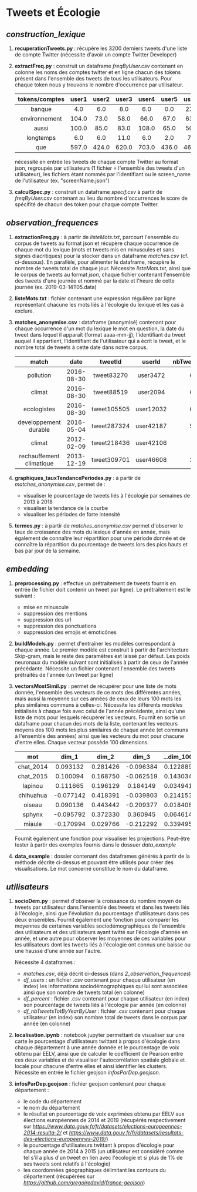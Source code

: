 Tweets et Écologie
=


*construction_lexique*
-

1. **recuperationTweets.py** : récupère les 3200 derniers tweets d'une liste de compte Twitter (nécessite d'avoir un compte Twitter Developer)

2. **extractFreq.py** : construit un dataframe *freqByUser.csv* contenant en colonne les noms des comptes twitter et en ligne chacun des tokens présent dans l'ensemble des tweets de tous les utilisateurs. Pour chaque token nous y trouvons le nombre d'occurrence par utilisateur.  


	| tokens/comptes|user1|user2|user3|user4|user5|user6|user7|user8|
	| :-: | :-: | :-: | :-: | :-: | :-: | :-: | :-: | :-: |
	| banque|4.0|6.0|8.0|6.0|0.0|23.0|8.0|9.0|
	| environnement|104.0|73.0|58.0|66.0|67.0|63.0|50.0|123.0|
	| aussi|100.0|85.0|83.0|108.0|65.0|50.0|75.0|138.0|
	| longtemps|6.0|6.0|11.0|6.0|2.0|7.0|2.0|1.0|
	| que|597.0|424.0|620.0|703.0|436.0|466.0|517.0|643.0|


	nécessite en entrée les tweets de chaque compte Twitter au format json, regroupés par utilisateurs (1 fichier = l'ensemble des tweets d'un utilisateur), les fichiers étant nommés par l'identifiant ou le screen_name de l'utilisateur (ex. "screenName.json")

3. **calculSpec.py** : construit un dataframe *specif.csv* à partir de *freqByUser.csv* contenant au lieu du nombre d'occurrences le score de spécifité de chacun des token pour chaque compte Twitter. 


*observation_frequences*
-

1. **extractionFreq.py** : à partir de *listeMots.txt*, parcourt l'ensemble du corpus de tweets au format json et récupère chaque occurrence de chaque mot du lexique (mots et tweets mis en minuscules et sans signes diacritiques) pour la stocker dans un dataframe *matches.csv* (cf. ci-dessous). En parallèle, pour alimenter le dataframe, récupère le nombre de tweets total de chaque jour.
	Nécessite *listeMots.txt*, ainsi que le corpus de tweets au format *json*, chaque fichier contenant l'ensemble des tweets d'une journée et nommé par la date et l'heure de cette journée (ex. 2019-03-14T05.data) 

2. **listeMots.txt** : fichier contenant une expression régulière par ligne représentant chacune les mots liés à l'écologie du lexique et les cas à exclure.

3. **matches_anonymise.csv** : dataframe (anonymisé) contenant pour chaque occurrence d'un mot du lexique le mot en question, la date du tweet dans lequel il apparaît (format aaaa-mm-jj), l'identifiant du tweet auquel il appartient, l'identifiant de l'utilisateur qui a écrit le tweet, et le nombre total de tweets à cette date dans notre corpus.

	| match|date|tweetId|userId|nbTweetsTot_Date|
	| :-: | :-: | :-: | :-: | :-: |
	| pollution|2016-08-30|tweet83270|user3472|61372|
	| climat|2016-08-30|tweet88519|user2094|61372|
	| ecologistes|2016-08-30|tweet105505|user12032|61372|
	| developpement durable|2016-05-04|tweet287324|user42187|52272|
	| climat|2012-02-09|tweet218436|user42106|3499|
	| rechauffement climatique|2013-12-19|tweet309701|user46608|32397|

4. **graphiques_tauxTendancePeriodes.py** : à partir de *matches_anonymise.csv*, permet de : 
	- visualiser le pourcentage de tweets liés à l'écologie par semaines de 2013 à 2018
	- visualiser la tendance de la courbe 
	- visualiser les périodes de forte intensité


5. **termes.py** : à partir de *matches_anonymise.csv* permet d'observer le taux de croissance des mots du lexique d'année en année, mais également de connaître leur répartition pour une période donnée et de connaître la répartition du pourcentage de tweets lors des pics hauts et bas par jour de la semaine. 


*embedding*
-

1. **preprocessing.py** : effectue un prétraitement de tweets fournis en entrée (le fichier doit contenir un tweet par ligne). Le prétraitement est le suivant :
	- mise en minuscule
	- suppression des mentions
	- suppression des url
	- suppression des ponctuations
	- suppression des emojis et émoticônes

2. **buildModels.py** : permet d'entraîner les modèles correspondant à chaque année. Le premier modèle est construit à partir de l'architecture Skip-gram, mais le reste des paramètres est laissé par défaut. Les poids neuronaux du modèle suivant sont initialisés à partir de ceux de l'année précédante. 
	Nécessite un fichier contenant l'ensemble des tweets prétraités de l'année (un tweet par ligne)

3. **vectorsMostSimil.py** : permet de récupérer pour une liste de mots donnée, l'ensemble des vecteurs de ce mots des différentes années, mais aussi la moyenne sur ces années de ceux de leurs 100 mots les plus similaires communs à celles-ci. 
	Nécessite les différents modèles initialisés à chaque fois avec celui de l'année précédente, ainsi qu'une liste de mots pour lesquels récupérer les vecteurs.
	Fournit en sortie un dataframe pour chacun des mots de la liste, contenant les vecteurs moyens des 100 mots les plus similaires de chaque année (et communs à l'ensemble des années) ainsi que les vecteurs du mot pour chacune d'entre elles. Chaque vecteur possède 100 dimensions.

	| mot|dim_1|dim_2|dim_3|...dim_100|
	| :-: | :-: | :-: | :-: | :-: |
	| chat_2014|0.093132|0.281426|-0.096384|0.122889|
	| chat_2015|0.100094|0.168750|-0.062519|0.143034|
	| lapinou|0.111665|0.196129|0.184149|0.034941|
	| chihuahua|-0.077142|0.418391|-0.039803|0.214153|
	| oiseau|0.090136|0.443442|-0.209377|0.018408|
	| sphynx|-0.095792|0.372330|0.360945|0.064614|
	| miaule|-0.170994|0.029766|-0.212292|0.339495|

	Fournit également une fonction pour visualiser les projections. Peut-être tester à partir des exemples fournis dans le dossuer *data_example*

4. **data_example** : dossier contenant des dataframes générés à partir de la méthode décrite ci-dessus et pouvant être utilisés pour créer des visualisations. Le mot concerné constitue le nom du dataframe. 


*utilisateurs*
-

1. **socioDem.py** : permet d'obsever la croissance du nombre moyen de tweets par utilisateur dans l'ensemble des tweets et dans les tweets liés à l'écologie, ainsi que l'évolution du pourcentage d'utilisateurs dans ces deux ensembles. Fournit également une fonction pour comparer les moyennes de certaines variables sociodémographiques de l'ensemble des utilisateurs et des utilisateurs ayant twitté sur l'écologie d'année en année, et une autre pour observer les moyennes de ces variables pour les utilisateurs dont les tweets liés à l'écologie ont connus une baisse ou une hausse d'une année sur l'autre. 

	Nécessite 4 dataframes :

	- *matches.csv*, déjà décrit ci-dessus (dans *2_observation_frequences*)
	- *df_users* : un fichier *.csv* contenant pour chaque utilisateur (en index) les informations sociodémographiques qui lui sont associées ainsi que son nombre de tweets total (en colonne)
	- *df_percent* : fichier *.csv* contenant pour chaque utilisateur (en index) son pourcentage de tweets liés à l'écologie par année (en colonne)
	- *df_nbTweetsTotByYearByUser* : fichier *.csv* contenant pour chaque utilisateur (en index) son nombre total de tweets dans le corpus par année (en colonne)

2. **localisation.ipynb** : notebook jupyter permettant de visualiser sur une carte le pourcentage d'utilisateurs twittant à propos d'écologie dans chaque département à une année donnée et le pourcentage de voix obtenu par EELV, ainsi que de calculer le coefficient de Pearson entre ces deux variables et de visualiser l'autocorrélation spatiale globale et locale pour chacune d'entre elles et ainsi identifier les clusters.
Nécessite en entrée le fichier geojson *infosParDep.geojson*. 

3. **infosParDep.geojson** : fichier geojson contenant pour chaque département : 
	- le code du département 
	- le nom du département
	- le résultat en pourcentage de voix exprimées obtenu par EELV aux élections européennes de 2014 et 2019 (récupérés respectivement sur *https://www.data.gouv.fr/fr/datasets/elections-europeennes-2014-resulta-2/* et *https://www.data.gouv.fr/fr/datasets/resultats-des-elections-europeennes-2019/*)
	- le pourcentage d'utilisateurs twittant à propos d'écologie pour chaque année de 2014 à 2015 (un utilisateur est considéré comme tel s'il a plus d'un tweet en lien avec l'écologie et si plus de 1% de ses tweets sont relatifs à l'écologie)
	- les coordonnées géographiques délimitant les contours du département (récupérées sur *https://github.com/gregoiredavid/france-geojson*) 
